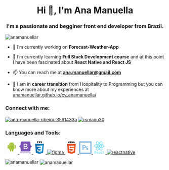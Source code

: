 <h1 align="center">Hi 👋, I'm Ana Manuella</h1>
<h3 align="center">I'm a passionate and begginer front end developer from Brazil.</h3>

<p align="left"> <img src="https://komarev.com/ghpvc/?username=anamanuellar&label=Profile%20views&color=0e75b6&style=flat" alt="anamanuellar" /> </p>

- 🔭 I’m currently working on **Forecast-Weather-App**

- 🌱 I’m currently learning **Full Stack Development course** and at this point I have been fascinated about **React Native and React JS**

- 📫 You can reach me at **ana.manuellar@gmail.com**

- 📄 I am in **career transition** from Hospitality to Programming but you can know more about my experiences at [anamanuellar.github.io/cv_anamanuella/](anamanuellar.github.io/cv_anamanuella/)

<h3 align="left">Connect with me:</h3>
<p align="left">
<a href="https://linkedin.com/in/ana-manuella-ribeiro-3591433a" target="blank"><img align="center" src="https://raw.githubusercontent.com/rahuldkjain/github-profile-readme-generator/master/src/images/icons/Social/linked-in-alt.svg" alt="ana-manuella-ribeiro-3591433a" height="30" width="40" /></a>
<a href="https://instagram.com/rsmanu30" target="blank"><img align="center" src="https://raw.githubusercontent.com/rahuldkjain/github-profile-readme-generator/master/src/images/icons/Social/instagram.svg" alt="rsmanu30" height="30" width="40" /></a>
</p>

<h3 align="left">Languages and Tools:</h3>
<p align="left"> <a href="https://developer.android.com" target="_blank" rel="noreferrer"> <img src="https://raw.githubusercontent.com/devicons/devicon/master/icons/android/android-original-wordmark.svg" alt="android" width="40" height="40"/> </a> <a href="https://getbootstrap.com" target="_blank" rel="noreferrer"> <img src="https://raw.githubusercontent.com/devicons/devicon/master/icons/bootstrap/bootstrap-plain-wordmark.svg" alt="bootstrap" width="40" height="40"/> </a> <a href="https://www.w3schools.com/css/" target="_blank" rel="noreferrer"> <img src="https://raw.githubusercontent.com/devicons/devicon/master/icons/css3/css3-original-wordmark.svg" alt="css3" width="40" height="40"/> </a> <a href="https://www.figma.com/" target="_blank" rel="noreferrer"> <img src="https://www.vectorlogo.zone/logos/figma/figma-icon.svg" alt="figma" width="40" height="40"/> </a> <a href="https://www.w3.org/html/" target="_blank" rel="noreferrer"> <img src="https://raw.githubusercontent.com/devicons/devicon/master/icons/html5/html5-original-wordmark.svg" alt="html5" width="40" height="40"/> </a> <a href="https://www.photoshop.com/en" target="_blank" rel="noreferrer"> <img src="https://raw.githubusercontent.com/devicons/devicon/master/icons/photoshop/photoshop-line.svg" alt="photoshop" width="40" height="40"/> </a> <a href="https://reactjs.org/" target="_blank" rel="noreferrer"> <img src="https://raw.githubusercontent.com/devicons/devicon/master/icons/react/react-original-wordmark.svg" alt="react" width="40" height="40"/> </a> <a href="https://reactnative.dev/" target="_blank" rel="noreferrer"> <img src="https://reactnative.dev/img/header_logo.svg" alt="reactnative" width="40" height="40"/> </a> </p>

<p><img align="left" src="https://github-readme-stats.vercel.app/api/top-langs?username=anamanuellar&show_icons=true&locale=en&layout=compact" alt="anamanuellar" /></p>

<p>&nbsp;<img align="center" src="https://github-readme-stats.vercel.app/api?username=anamanuellar&show_icons=true&locale=en" alt="anamanuellar" /></p>



<!---
anamanuellar/anamanuellar is a ✨ special ✨ repository because its `README.md` (this file) appears on your GitHub profile.
You can click the Preview link to take a look at your changes.
--->

